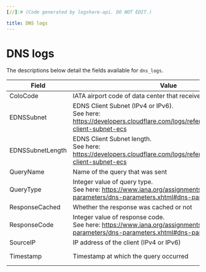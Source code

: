 ```yaml
---
[//]:# (Code generated by logshare-api. DO NOT EDIT.)

title: DNS logs
---
```


# DNS logs

The descriptions below detail the fields available for `dns_logs`.

<TableWrap>

| Field            | Value                                                                                                                                 | Type          |
| ---------------- | ------------------------------------------------------------------------------------------------------------------------------------- | ------------- |
| ColoCode         | IATA airport code of data center that received the request                                                                            | string        |
| EDNSSubnet       | EDNS Client Subnet (IPv4 or IPv6). <br />See here: https://developers.cloudflare.com/logs/reference/glossary#edns-client-subnet-ecs   | string        |
| EDNSSubnetLength | EDNS Client Subnet length. <br />See here: https://developers.cloudflare.com/logs/reference/glossary#edns-client-subnet-ecs           | int           |
| QueryName        | Name of the query that was sent                                                                                                       | string        |
| QueryType        | Integer value of query type. <br />See here: https://www.iana.org/assignments/dns-parameters/dns-parameters.xhtml#dns-parameters-4    | int           |
| ResponseCached   | Whether the response was cached or not                                                                                                | bool          |
| ResponseCode     | Integer value of response code. <br />See here: https://www.iana.org/assignments/dns-parameters/dns-parameters.xhtml#dns-parameters-6 | int           |
| SourceIP         | IP address of the client (IPv4 or IPv6)                                                                                               | string        |
| Timestamp        | Timestamp at which the query occurred                                                                                                 | int or string |

</TableWrap>
